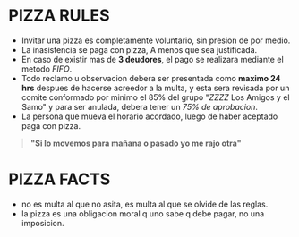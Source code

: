 # PIZZA RULES

 - Invitar una pizza es completamente voluntario, sin presion de por medio.
 - La inasistencia se paga con pizza, A menos que sea justificada.
 - En caso de existir mas de **3 deudores**, el pago se realizara mediante el metodo _FIFO_.
 - Todo reclamo u observacion debera ser presentada como **maximo 24 hrs** despues de hacerse acreedor a la multa, y esta sera revisada por un comite conformado por minimo el 85% del grupo "_ZZZZ_ Los Amigos y el Samo" y para ser anulada, debera tener un *75% de aprobacion*.
 - La persona que mueva el horario acordado, luego de haber aceptado paga con pizza.

 > __"Si lo movemos para mañana o pasado yo me rajo otra"__

# PIZZA FACTS

- no es multa al que no asita, es multa al que se olvide de las reglas.
- la pizza es una obligacion moral q uno sabe q debe pagar, no una imposicion.

